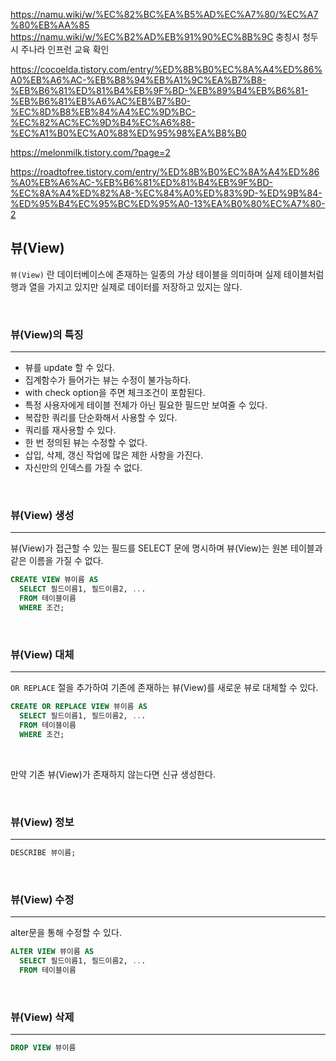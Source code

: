 https://namu.wiki/w/%EC%82%BC%EA%B5%AD%EC%A7%80/%EC%A7%80%EB%AA%85
https://namu.wiki/w/%EC%B2%AD%EB%91%90%EC%8B%9C
충칭시 청두시 주나라
인프런 교육 확인


https://cocoelda.tistory.com/entry/%ED%8B%B0%EC%8A%A4%ED%86%A0%EB%A6%AC-%EB%B8%94%EB%A1%9C%EA%B7%B8-%EB%B6%81%ED%81%B4%EB%9F%BD-%EB%89%B4%EB%B6%81-%EB%B6%81%EB%A6%AC%EB%B7%B0-%EC%8D%B8%EB%84%A4%EC%9D%BC-%EC%82%AC%EC%9D%B4%EC%A6%88-%EC%A1%B0%EC%A0%88%ED%95%98%EA%B8%B0


https://melonmilk.tistory.com/?page=2

https://roadtofree.tistory.com/entry/%ED%8B%B0%EC%8A%A4%ED%86%A0%EB%A6%AC-%EB%B6%81%ED%81%B4%EB%9F%BD-%EC%8A%A4%ED%82%A8-%EC%84%A0%ED%83%9D-%ED%9B%84-%ED%95%B4%EC%95%BC%ED%95%A0-13%EA%B0%80%EC%A7%80-2

## 뷰(View)

`뷰(View)` 란 데이터베이스에 존재하는 일종의 가상 테이블을 의미하며 실제 테이블처럼 행과 열을 가지고 있지만 실제로 데이터를 저장하고 있지는 않다.

<br>

### 뷰(View)의 특징
---

- 뷰를 update 할 수 있다.
- 집계함수가 들어가는 뷰는 수정이 불가능하다.
- with check option을 주면 체크조건이 포함된다.
- 특정 사용자에게 테이블 전체가 아닌 필요한 필드만 보여줄 수 있다.
- 복잡한 쿼리를 단순화해서 사용할 수 있다.
- 쿼리를 재사용할 수 있다.
- 한 번 정의된 뷰는 수정할 수 없다.
- 삽입, 삭제, 갱신 작업에 많은 제한 사항을 가진다.
- 자신만의 인덱스를 가질 수 없다.

<br>

### 뷰(View) 생성
---

뷰(View)가 접근할 수 있는 필드를 SELECT 문에 명시하며 뷰(View)는 원본 테이블과 같은 이름을 가질 수 없다.

```sql
CREATE VIEW 뷰이름 AS
  SELECT 필드이름1, 필드이름2, ...
  FROM 테이블이름
  WHERE 조건;
```

<br>

### 뷰(View) 대체
---

`OR REPLACE` 절을 추가하여 기존에 존재하는 뷰(View)를 새로운 뷰로 대체할 수 있다.

```sql
CREATE OR REPLACE VIEW 뷰이름 AS
  SELECT 필드이름1, 필드이름2, ...
  FROM 테이블이름
  WHERE 조건;
```

<br>

만약 기존 뷰(View)가 존재하지 않는다면 신규 생성한다.

<br>

### 뷰(View) 정보
---

```sql
DESCRIBE 뷰이름;
```

<br>


### 뷰(View) 수정
---

alter문을 통해 수정할 수 있다.

```sql
ALTER VIEW 뷰이름 AS
  SELECT 필드이름1, 필드이름2, ...
  FROM 테이블이름
```

<br>

### 뷰(View) 삭제
---

```sql
DROP VIEW 뷰이름
```